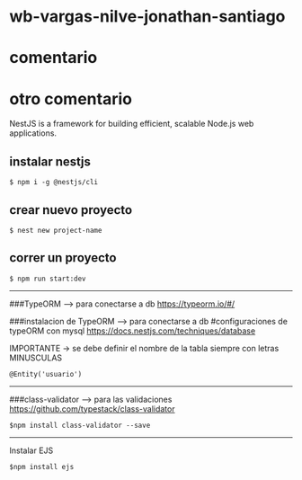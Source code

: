 # wb-vargas-nilve-jonathan-santiago
# comentario
# otro comentario

NestJS is a framework for 
building efficient, scalable Node.js web applications.

## instalar nestjs
```
$ npm i -g @nestjs/cli
```

## crear nuevo proyecto
```
$ nest new project-name

```
## correr un proyecto
```
$ npm run start:dev
```
-------------------------------------------------------------------------------------------------------------------------------------------
###TypeORM --> para conectarse a db
https://typeorm.io/#/

###instalacion de TypeORM --> para conectarse a db
#configuraciones de typeORM con mysql
https://docs.nestjs.com/techniques/database

IMPORTANTE -> se debe definir el nombre de la tabla siempre con letras MINUSCULAS
```
@Entity('usuario')
```
---------------------------------------------------------------------------------------------------------------------------------------------

###class-validator --> para las validaciones
https://github.com/typestack/class-validator
```
$npm install class-validator --save
```


------------------------------------------------------------------------------------------------------------------------------------------------

Instalar EJS

```
$npm install ejs
```


















